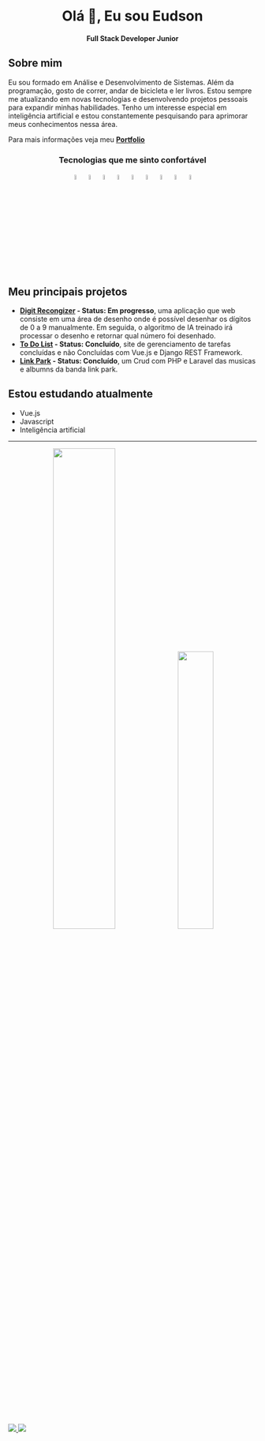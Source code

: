 <h1 align="center">Olá 👋, Eu sou Eudson</h1>
<h4 align="center">Full Stack Developer Junior</h4>

## Sobre mim

Eu sou formado em Análise e Desenvolvimento de Sistemas. Além da programação, gosto de correr, andar de bicicleta e ler livros. Estou sempre me atualizando em novas tecnologias e desenvolvendo projetos pessoais para expandir minhas habilidades. Tenho um interesse especial em inteligência artificial e estou constantemente pesquisando para aprimorar meus conhecimentos nessa área.

Para mais informações veja meu **[Portfolio](<https://sobrancelhadodragao.github.io/eudsondeveloper/> "https://sobrancelhadodragao.github.io/eudsondeveloper/")**

<div align="center">
        
### Tecnologias que me sinto confortável 

<img width="5%" src="https://cdn.jsdelivr.net/gh/devicons/devicon/icons/python/python-original.svg" />

<img width="5%" src="https://cdn.jsdelivr.net/gh/devicons/devicon/icons/vuejs/vuejs-original.svg" />
        
<img width="5%" src="https://cdn.jsdelivr.net/gh/devicons/devicon/icons/django/django-plain-wordmark.svg" />
    
<img width="5%" src="https://cdn.jsdelivr.net/gh/devicons/devicon/icons/php/php-plain.svg" />

<img width="5%" src="https://cdn.jsdelivr.net/gh/devicons/devicon/icons/html5/html5-plain.svg" />
        
<img width="5%" src="https://cdn.jsdelivr.net/gh/devicons/devicon/icons/css3/css3-plain.svg" />
     
<img width="5%" src="https://cdn.jsdelivr.net/gh/devicons/devicon/icons/javascript/javascript-plain.svg" />
      
<img width="5%" src="https://cdn.jsdelivr.net/gh/devicons/devicon/icons/laravel/laravel-plain-wordmark.svg" />
        
<img width="5%" src="https://cdn.jsdelivr.net/gh/devicons/devicon/icons/mysql/mysql-original-wordmark.svg" />
                
</div>

## Meu principais projetos

- **[Digit Recongizer](<https://github.com/SobrancelhaDoDragao/Digit_Recognizer>) - Status: Em progresso**, uma aplicação que web consiste em uma área de desenho onde é possível desenhar os dígitos de 0 a 9 manualmente. Em seguida, o algoritmo de IA treinado irá processar o desenho e retornar qual número foi desenhado.
- **[To Do List](<https://github.com/SobrancelhaDoDragao/To_Do_List>) - Status: Concluído**, site de gerenciamento de tarefas concluídas e não Concluídas com Vue.js e Django REST Framework.
- **[Link Park](<https://github.com/SobrancelhaDoDragao/Linkin-park>) - Status: Concluído**, um Crud com PHP e Laravel das musicas e albumns da banda link park.

## Estou estudando atualmente

- Vue.js
- Javascript
- Inteligência artificial 

-------------

<div align="center">

<img width="50%" src="https://github-readme-stats.vercel.app/api?username=SobrancelhaDoDragao&show_icons=true&theme=dark" />

<img width="38%"  src="https://github-readme-stats.vercel.app/api/top-langs/?username=SobrancelhaDoDragao&layout=compact&theme=dark" />

         
</div>

##

<a target='_blank' href="https://www.linkedin.com/in/eudsonDuraes/">
        <img src="https://img.shields.io/badge/LinkedIn-0077B5?style=for-the-badge&logo=linkedin&logoColor=white">
</a>
 
  <a target='_blank' href="mailto: eudson.duraes@gmail.com">
        <img src="https://img.shields.io/badge/-Gmail-%23EA4335?style=for-the-badge&logo=gmail&logoColor=white">
 </a>

